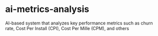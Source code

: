 # ai-metrics-analysis
AI-based system that analyzes key performance metrics such as churn rate, Cost Per Install (CPI), Cost Per Mille (CPM), and others
